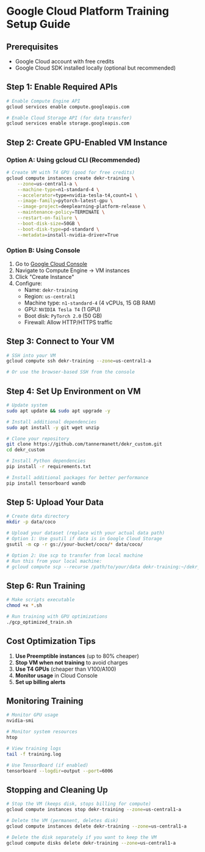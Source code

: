 # Google Cloud Platform Training Setup Guide

## Prerequisites
- Google Cloud account with free credits
- Google Cloud SDK installed locally (optional but recommended)

## Step 1: Enable Required APIs
```bash
# Enable Compute Engine API
gcloud services enable compute.googleapis.com

# Enable Cloud Storage API (for data transfer)
gcloud services enable storage.googleapis.com
```

## Step 2: Create GPU-Enabled VM Instance

### Option A: Using gcloud CLI (Recommended)
```bash
# Create VM with T4 GPU (good for free credits)
gcloud compute instances create dekr-training \
    --zone=us-central1-a \
    --machine-type=n1-standard-4 \
    --accelerator=type=nvidia-tesla-t4,count=1 \
    --image-family=pytorch-latest-gpu \
    --image-project=deeplearning-platform-release \
    --maintenance-policy=TERMINATE \
    --restart-on-failure \
    --boot-disk-size=50GB \
    --boot-disk-type=pd-standard \
    --metadata=install-nvidia-driver=True
```

### Option B: Using Console
1. Go to [Google Cloud Console](https://console.cloud.google.com)
2. Navigate to Compute Engine → VM instances
3. Click "Create Instance"
4. Configure:
   - Name: `dekr-training`
   - Region: `us-central1`
   - Machine type: `n1-standard-4` (4 vCPUs, 15 GB RAM)
   - GPU: `NVIDIA Tesla T4` (1 GPU)
   - Boot disk: `PyTorch 2.0` (50 GB)
   - Firewall: Allow HTTP/HTTPS traffic

## Step 3: Connect to Your VM
```bash
# SSH into your VM
gcloud compute ssh dekr-training --zone=us-central1-a

# Or use the browser-based SSH from the console
```

## Step 4: Set Up Environment on VM
```bash
# Update system
sudo apt update && sudo apt upgrade -y

# Install additional dependencies
sudo apt install -y git wget unzip

# Clone your repository
git clone https://github.com/tannermanett/dekr_custom.git
cd dekr_custom

# Install Python dependencies
pip install -r requirements.txt

# Install additional packages for better performance
pip install tensorboard wandb
```

## Step 5: Upload Your Data
```bash
# Create data directory
mkdir -p data/coco

# Upload your dataset (replace with your actual data path)
# Option 1: Use gsutil if data is in Google Cloud Storage
gsutil -m cp -r gs://your-bucket/coco/* data/coco/

# Option 2: Use scp to transfer from local machine
# Run this from your local machine:
# gcloud compute scp --recurse /path/to/your/data dekr-training:~/dekr_custom/data/coco/
```

## Step 6: Run Training
```bash
# Make scripts executable
chmod +x *.sh

# Run training with GPU optimizations
./gcp_optimized_train.sh
```

## Cost Optimization Tips
1. **Use Preemptible instances** (up to 80% cheaper)
2. **Stop VM when not training** to avoid charges
3. **Use T4 GPUs** (cheaper than V100/A100)
4. **Monitor usage** in Cloud Console
5. **Set up billing alerts**

## Monitoring Training
```bash
# Monitor GPU usage
nvidia-smi

# Monitor system resources
htop

# View training logs
tail -f training.log

# Use TensorBoard (if enabled)
tensorboard --logdir=output --port=6006
```

## Stopping and Cleaning Up
```bash
# Stop the VM (keeps disk, stops billing for compute)
gcloud compute instances stop dekr-training --zone=us-central1-a

# Delete the VM (permanent, deletes disk)
gcloud compute instances delete dekr-training --zone=us-central1-a

# Delete the disk separately if you want to keep the VM
gcloud compute disks delete dekr-training --zone=us-central1-a
```
